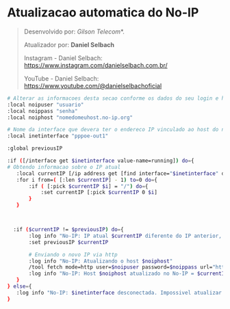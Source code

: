 # Atualizacao automatica do No-IP
> Desenvolvido por: *Gilson Telecom**.
>
> Atualizador por: **Daniel Selbach**
>
> Instagram - Daniel Selbach: https://www.instagram.com/danielselbach.com.br/
>
> YouTube - Daniel Selbach: https://www.youtube.com/@danielselbachoficial

```bash
# Alterar as informacoes desta secao conforme os dados do seu login e host no-ip
:local noipuser "usuario"
:local noippass "senha"
:local noiphost "nomedomeuhost.no-ip.org"

# Nome da interface que devera ter o endereco IP vinculado ao host do no-ip
:local inetinterface "pppoe-out1"

:global previousIP

:if ([/interface get $inetinterface value-name=running]) do={
# Obtendo informacao sobre o IP atual
   :local currentIP [/ip address get [find interface="$inetinterface" disabled=no] address]
   :for i from=( [:len $currentIP] - 1) to=0 do={
       :if ( [:pick $currentIP $i] = "/") do={ 
           :set currentIP [:pick $currentIP 0 $i]
       } 
   }



  :if ($currentIP != $previousIP) do={
       :log info "No-IP: IP atual $currentIP diferente do IP anterior, atualizando."
       :set previousIP $currentIP

       # Enviando o novo IP via http
       :log info "No-IP: Atualizando o host $noiphost"
       /tool fetch mode=http user=$noipuser password=$noippass url="http://dynupdate.no-ip.com/nic/update?hostname=dominio&myip=IP" keep-result=no
       :log info "No-IP: Host $noiphost atualizado no No-IP = $currentIP"
   }
} else={
   :log info "No-IP: $inetinterface desconectada. Impossivel atualizar No-IP."
}
```
